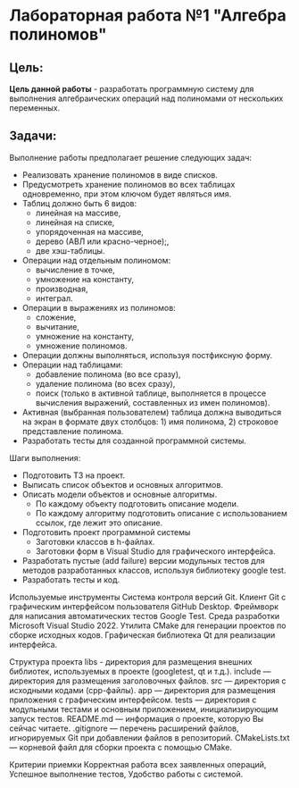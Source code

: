 # Лабораторная работа №1 "Алгебра полиномов"

## Цель: 

__Цель данной работы__ - разработать программную систему для выполнения алгебраических операций
над полиномами от нескольких переменных.

## Задачи:

Выполнение работы предполагает решение следующих задач:
  * Реализовать хранение полиномов в виде списков.
  * Предусмотреть хранение полиномов во всех таблицах одновременно, при этом ключом будет являться имя.
  * Таблиц должно быть 6 видов:
    * линейная на массиве,
    * линейная на списке,
    * упорядоченная на массиве, 
    * дерево (АВЛ или красно-черное);,
    * две хэш-таблицы.
  * Операции над отдельным полиномом: 	
    * вычисление в точке,
    * умножение на константу, 
    * производная, 
    * интеграл.
  * Операции в выражениях из полиномов:
    * сложение,
    * вычитание,
    * умножение на константу,
    * умножение полиномов.
  * Операции должны выполняться, используя постфиксную форму.
  * Операции над таблицами: 
    * добавление полинома (во все сразу),
    * удаление полинома (во всех сразу),
    * поиск (только в активной таблице, выполняется в процессе вычисления выражений, составленных из имен полиномов).
  * Активная (выбранная пользователем) таблица должна выводиться на экран в формате двух столбцов: 1) имя полинома, 2) строковое представление полинома.
  * Разработать тесты для созданной программной системы.

Шаги выполнения:
  * Подготовить ТЗ на проект.
  * Выписать список объектов и основных алгоритмов.
  * Описать модели объектов и основные алгоритмы.		
    * По каждому объекту подготовить описание модели.
    * По каждому алгоритму подготовить описание с использованием ссылок, где лежит это описание.
  * Подготовить проект программной системы	
    * Заготовки классов в h-файлах.
    * Заготовки форм в Visual Studio для графического интерфейса.
  * Разработать пустые (add failure) версии модульных тестов для методов разработанных классов, используя библиотеку google test.
  * Разработать тесты и код.

Используемые инструменты
Система контроля версий Git.
Клиент Git с графическим интерфейсом пользователя GitHub Desktop.
Фреймворк для написания автоматических тестов Google Test.
Среда разработки Microsoft Visual Studio 2022.
Утилита CMake для генерации проектов по сборке исходных кодов.
Графическая библиотека Qt для реализации интерфейса.

Структура проекта
libs - директория для размещения внешних библиотек, используемых в проекте (googletest, qt и т.д.).
include — директория для размещения заголовочных файлов.
src — директория с исходными кодами (cpp-файлы).
app — директория для размещения приложения с графическим интерфейсом.
tests — директория с модульными тестами и основным приложением, инициализирующим запуск тестов.
README.md — информация о проекте, которую Вы сейчас читаете.
.gitignore — перечень расширений файлов, игнорируемых Git при добавлении файлов в репозиторий.
CMakeLists.txt — корневой файл для сборки проекта с помощью CMake.

Критерии приемки
Корректная работа всех заявленных операций,
Успешное выполнение тестов,
Удобство работы с системой.
